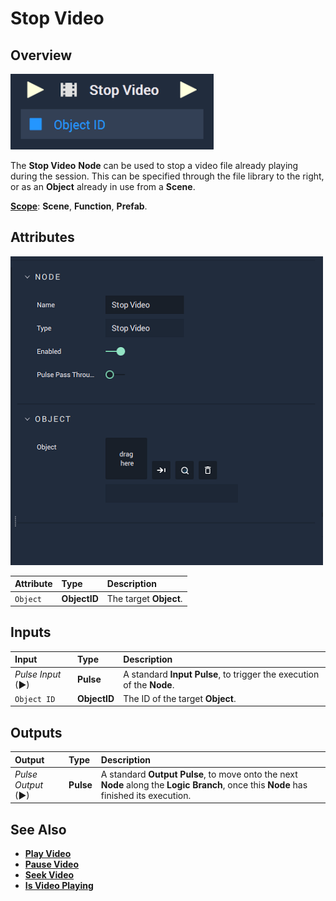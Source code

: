 # Stop Video

## Overview

![The Stop Video Node.](../../../.gitbook/assets/stopvideoupdatedimage.png)

The **Stop Video** **Node** can be used to stop a video file already playing during the session. This can be specified through the file library to the right, or as an **Object** already in use from a **Scene**.

[**Scope**](../../overview.md#scopes): **Scene**, **Function**, **Prefab**.

## Attributes

![The Stop Video Node Attributes.](../../../.gitbook/assets/node-stop-video-attr.png)

| Attribute | Type | Description |
| :--- | :--- | :--- |
| `Object` | **ObjectID** | The target **Object**. |

## Inputs

| Input | Type | Description |
| :--- | :--- | :--- |
| _Pulse Input_ \(►\) | **Pulse** | A standard **Input Pulse**, to trigger the execution of the **Node**. |
| `Object ID` | **ObjectID** | The ID of the target **Object**. |

## Outputs

| Output | Type | Description |
| :--- | :--- | :--- |
| _Pulse Output_ \(►\) | **Pulse** | A standard **Output Pulse**, to move onto the next **Node** along the **Logic Branch**, once this **Node** has finished its execution. |

## See Also

* [**Play Video**](playvideo.md)
* [**Pause Video**](pausevideo.md)
* [**Seek Video**](seekvideo.md)
* [**Is Video Playing**](isvideoplaying.md)

